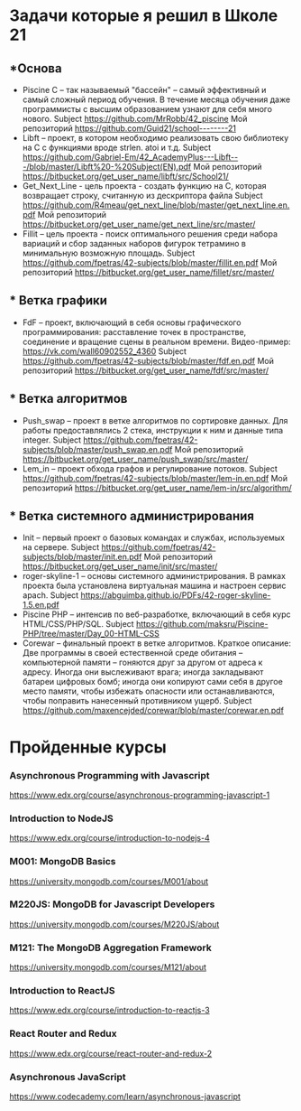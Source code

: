 # Задачи которые я решил в Школе 21
## *Основа
- Piscine С – так называемый "бассейн" – самый эффективный и самый сложный период обучения. В течение месяца обучения даже программисты с высшим образованием узнают для себя много нового. 
Subject https://github.com/MrRobb/42_piscine
Мой репозиторий https://github.com/Guid21/school--------21
- Libft – проект, в котором необходимо реализовать свою библиотеку на C с функциями вроде strlen. atoi и т.д.
Subject https://github.com/Gabriel-Em/42_AcademyPlus---Libft---/blob/master/Libft%20-%20Subject(EN).pdf
Мой репозиторий 
https://bitbucket.org/get_user_name/libft/src/School21/
- Get_Next_Line - цель проекта - создать функцию на С, которая возвращает строку, считанную из дескриптора файла
Subject https://github.com/R4meau/get_next_line/blob/master/get_next_line.en.pdf
Мой репозиторий https://bitbucket.org/get_user_name/get_next_line/src/master/
- Fillit – цель проекта - поиск оптимального решения среди набора вариаций и сбор заданных наборов фигурок тетрамино в минимальную возможную площадь. 
Subject https://github.com/fpetras/42-subjects/blob/master/fillit.en.pdf
Мой репозиторий https://bitbucket.org/get_user_name/fillet/src/master/
## * Ветка графики
- FdF – проект, включающий в себя основы графического программирования: расставление точек в пространстве, соединение и вращение сцены в реальном времени. Видео-пример: https://vk.com/wall60902552_4360
Subject https://github.com/fpetras/42-subjects/blob/master/fdf.en.pdf
Мой репозиторий https://bitbucket.org/get_user_name/fdf/src/master/
## * Ветка алгоритмов
- Push_swap – проект в ветке алгоритмов по сортировке данных. Для работы предоставлялись 2 стека, инструкции к ним и данные типа integer.
Subject https://github.com/fpetras/42-subjects/blob/master/push_swap.en.pdf
Мой репозиторий https://bitbucket.org/get_user_name/push_swap/src/master/
- Lem_in – проект обхода графов и регулирование потоков. 
Subject https://github.com/fpetras/42-subjects/blob/master/lem-in.en.pdf
Мой репозиторий https://bitbucket.org/get_user_name/lem-in/src/algorithm/
## * Ветка системного администрирования
- Init – первый проект о базовых командах и службах, используемых на сервере.
Subject https://github.com/fpetras/42-subjects/blob/master/init.en.pdf
Мой репозиторий https://bitbucket.org/get_user_name/init/src/master/
- roger-skyline-1 – основы системного администрирования. В рамках проекта была установлена виртуальная машина и настроен сервис apach.
Subject https://abguimba.github.io/PDFs/42-roger-skyline-1.5.en.pdf
- Piscine PHP – интенсив по веб-разработке, включающий в себя курс HTML/CSS/PHP/SQL.
Subject https://github.com/maksru/Piscine-PHP/tree/master/Day_00-HTML-CSS
- Corewar – финальный проект в ветке алгоритмов. Краткое описание: Две программы в своей естественной среде обитания – компьютерной памяти – гоняются друг за другом от адреса к адресу. Иногда они выслеживают врага; иногда закладывают батареи цифровых бомб; иногда они копируют сами себя в другое место памяти, чтобы избежать опасности или останавливаются, чтобы поправить нанесенный противником ущерб. Subject https://github.com/maxencejded/corewar/blob/master/corewar.en.pdf

# Пройденные курсы

### Asynchronous Programming with Javascript
https://www.edx.org/course/asynchronous-programming-javascript-1

### Introduction to NodeJS
https://www.edx.org/course/introduction-to-nodejs-4

### M001: MongoDB Basics
https://university.mongodb.com/courses/M001/about

### M220JS: MongoDB for Javascript Developers
https://university.mongodb.com/courses/M220JS/about

### M121: The MongoDB Aggregation Framework
https://university.mongodb.com/courses/M121/about

### Introduction to ReactJS
https://www.edx.org/course/introduction-to-reactjs-3

### React Router and Redux
https://www.edx.org/course/react-router-and-redux-2

### Asynchronous JavaScript
https://www.codecademy.com/learn/asynchronous-javascript
